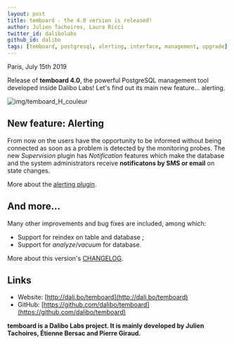 ```yaml
---
layout: post
title: temboard - the 4.0 version is released!
author: Julien Tachoires, Laura Ricci
twitter_id: dalibolabs
github_id: dalibo
tags: [temboard, postgresql, alerting, interface, management, upgrade]
---
```


Paris, July 15th 2019

Release of **temboard 4.0**, the powerful PostgreSQL management tool developed inside Dalibo Labs! Let's find out its main new feature... alerting.

<!--MORE-->

![img/temboard_H_couleur](https://raw.githubusercontent.com/dalibo/blog/gh-pages/img/temboard_H_couleur.png)


## New feature: Alerting

From now on the users have the opportunity to be informed without being connected as soon as a problem is detected by the monitoring probes.
The new *Supervision* plugin has *Notification* features which make the database and the system administrators receive **notificatons by SMS or email** on state changes.

More about the [alerting plugin](https://temboard.readthedocs.io/en/latest/temboard-howto-alerting/).


## And more...

Many other improvements and bug fixes are included, among which:

   * Support for reindex on table and database ;
   * Support for *analyze*/*vacuum* for database.

More about this version's [CHANGELOG](https://dali.bo/temboard_changelog).


## Links
  * Website: [http://dali.bo/temboard](http://dali.bo/temboard)
  * GitHub: [https://github.com/dalibo/temboard](https://github.com/dalibo/temboard)


**temboard is a Dalibo Labs project.
It is mainly developed by Julien Tachoires, Étienne Bersac and Pierre Giraud.**
